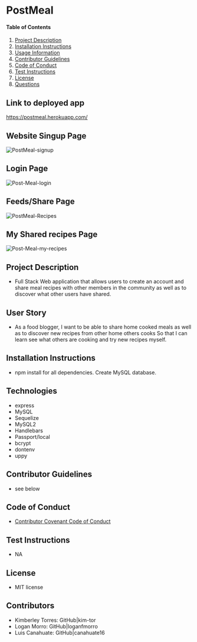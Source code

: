  # PostMeal

#### Table of Contents
1. [Project Description](#project-description)
2. [Installation Instructions](#installation-instructions)
3. [Usage Information](#usage-information)
4. [Contributor Guidelines](#contributor-guidelines)
5. [Code of Conduct](#code-of-conduct)
6. [Test Instructions](#test-instructions)
7. [License](#license)
8. [Questions](#questions)

## Link to deployed app
https://postmeal.herokuapp.com/

## Website Singup Page
![PostMeal-signup](https://user-images.githubusercontent.com/15930792/101976395-d543cb80-3c12-11eb-94b2-6cf83e8011c2.PNG)
## Login Page
![Post-Meal-login](https://user-images.githubusercontent.com/15930792/101976396-d70d8f00-3c12-11eb-903d-df3ba30798f6.PNG)
## Feeds/Share Page
![PostMeal-Recipes](https://user-images.githubusercontent.com/15930792/101976398-d8d75280-3c12-11eb-83bb-5e381e22d8f9.PNG)
## My Shared recipes Page
![Post-Meal-my-recipes](https://user-images.githubusercontent.com/15930792/101976399-da087f80-3c12-11eb-99bf-c27db4896de7.PNG)


## Project Description
* Full Stack Web application that allows users to create an account and share meal recipes with other members in the community as well as to discover what other users have shared. 

## User Story
* As a food blogger, I want to be able to share home cooked meals as well as to discover new recipes from other home others cooks So that I can learn see what others are cooking and try new recipes myself.

## Installation Instructions
* npm install for all dependencies. Create MySQL database. 

## Technologies
* express
* MySQL
* Sequelize
* MySQL2
* Handlebars
* Passport/local
* bcrypt
* dontenv
* uppy
## Contributor Guidelines
* see below

## Code of Conduct
* [Contributor Covenant Code of Conduct](https://www.contributor-covenant.org/version/2/0/code_of_conduct/code_of_conduct.md)

## Test Instructions
* NA

## License
* MIT license

## Contributors
* Kimberley Torres: GitHub|kim-tor
* Logan Morro: GitHub|loganfmorro
* Luis Canahuate: GitHub|canahuate16
